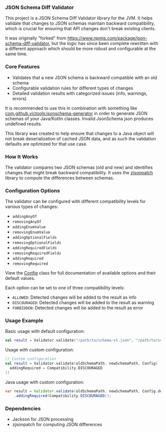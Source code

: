 ### JSON Schema Diff Validator

This project is a JSON Schema Diff Validator library for the JVM. It helps validate that changes to JSON schemas maintain backward compatibility, which is crucial for ensuring that API changes don't break existing clients.

It was originally "forked" from https://www.npmjs.com/package/json-schema-diff-validator, but the logic has since been complete rewritten with a different approach which should be more robust and configurable at the same time.

### Core Features

- Validates that a new JSON schema is backward compatible with an old schema
- Configurable validation rules for different types of changes
- Detailed validation results with categorized issues (info, warnings, errors)

It is recommended to use this in combination with something like [com.github.victools:jsonschema-generator](https://github.com/victools/jsonschema-generator) in order to generate JSON schemas of your Java/Kotlin classes. Invalid JsonSchema json produces undefined results.

This library was created to help ensure that changes to a Java object will not break deserialization of cached JSON data, and as such the validation defaults are optimized for that use case.

### How It Works

The validator compares two JSON schemas (old and new) and identifies changes that might break backward compatibility. It uses the [zjsonpatch](https://github.com/flipkart-incubator/zjsonpatch) library to compute the differences between schemas.

### Configuration Options

The validator can be configured with different compatibility levels for various types of changes:

- `addingAnyOf`
- `removingAnyOf`
- `addingEnumValue`
- `removingEnumValue`
- `addingOptionalFields`
- `removingOptionalFields`
- `addingRequiredFields`
- `removingRequiredFields`
- `addingRequired`
- `removingRequired`

View the [Config](lib/src/main/kotlin/com/lbenedetto/Config.kt) class for full documentation of available options and their default values.

Each option can be set to one of three compatibility levels:
- `ALLOWED`: Detected changes will be added to the result as info
- `DISCOURAGED`: Detected changes will be added to the result as warning
- `FORBIDDEN`: Detected changes will be added to the result as error

### Usage Example

Basic usage with default configuration:
```kotlin
val result = Validator.validate("/path/to/schema-v1.json", "/path/to/schema-v2.json")
```

Usage with custom configuration:
```kotlin
// Custom configuration
val result = Validator.validate(oldSchemaPath, newSchemaPath, Config(
  addingRequired = Compatibility.DISCOURAGED
))
```

Java usage with custom configuration:
```java
var result = Validator.validate(oldSchemaPath, newSchemaPath, Config.defaultConfig()
    .addingRequired(Compatibility.DISCOURAGED));
```

### Dependencies

- Jackson for JSON processing
- zjsonpatch for computing JSON differences
